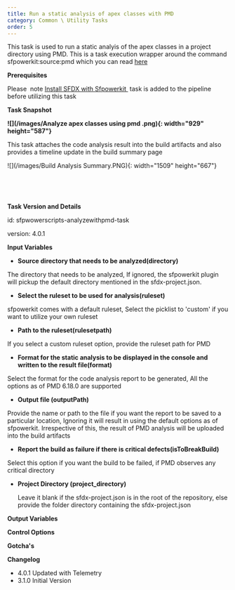 ```yaml
---
title: Run a static analysis of apex classes with PMD
category: Common \ Utility Tasks
order: 5
---
```


This task is used to run a static analyis of the apex classes in a project directory using PMD. This is a task execution wrapper around the command sfpowerkit:source:pmd which you can read [here](https://github.com/Accenture/sfpowerkit)

**Prerequisites**

Please&nbsp; note [Install SFDX with Sfpowerkit&nbsp;](/Tasks/Common-Utility-Tasks/Install%20SFDX%20CLI/) task is added to the pipeline before utilizing this task

**Task Snapshot**

**![](/images/Analyze apex classes using pmd .png){: width="929" height="587"}**

This task attaches the code analysis result into the build artifacts and also provides a timeline update in the build summary page

![](/images/Build Analysis Summary.PNG){: width="1509" height="667"}

&nbsp;

&nbsp;

**Task Version and Details**

id: sfpwowerscripts-analyzewithpmd-task

version: 4.0.1

**Input Variables**

* **Source directory that needs to be analyzed(directory)**

The directory that needs to be analyzed, If ignored, the sfpowerkit plugin will pickup the default directory mentioned in the sfdx-project.json.

* **Select the ruleset to be used for analysis(ruleset)**

sfpowerkit comes with a default ruleset, Select the picklist to 'custom' if you want to utilize your own ruleset

* **Path to the ruleset(rulesetpath)**

If you select a custom ruleset option, provide the ruleset path for PMD

* **Format for the static analysis to be displayed in the console and written to the result file(format)**

Select the format for the code analysis report to be generated, All the options as of PMD 6.18.0 are supported

* **Output file (outputPath)**

Provide the name or path to the file if you want the report to be saved to a particular location, Ignoring it will result in using the default options as of sfpowerkit. Irrespective of this, the result of PMD analysis will be uploaded into the build artifacts

* **Report the build as failure if there is critical defects(isToBreakBuild)**

Select this option if you want the build to be failed, if PMD observes any critical directory

* **Project Directory (project\_directory)**

  Leave it blank if the sfdx-project.json is in the root of the repository, else provide the folder directory containing the sfdx-project.json

**Output Variables**

**Control Options**

**Gotcha's**

**Changelog**

* 4\.0.1 Updated with Telemetry
* 3\.1.0 Initial Version